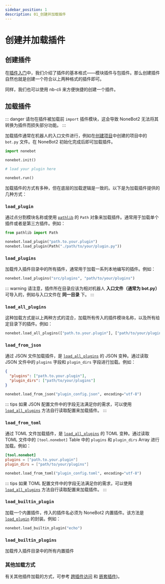 ```yaml
---
sidebar_position: 1
description: 01_创建并加载插件
---
```


# 创建并加载插件

## 创建插件

在[插件入门](overview.md#插件结构)中，我们介绍了插件的基本格式——模块插件与包插件。那么创建插件自然也就是创建一个符合以上两种格式的插件即可。

同样，我们也可以使用 nb-cli 来方便快捷的创建一个插件。

<!-- TODO: 补充 nb-cli 创建插件的方法 -->

## 加载插件

::: danger
请勿在插件被加载前 `import` 插件模块，这会导致 NoneBot2 无法将其转换为插件而损失部分功能。
:::

加载插件通常在机器人的入口文件进行，例如在[创建项目](<!-- TODO: 补充链接 -->)中创建的项目中的 `bot.py` 文件。在 NoneBot2 初始化完成后即可加载插件。

```python title=bot.py {5}
import nonebot

nonebot.init()

# load your plugin here

nonebot.run()
```

加载插件的方式有多种，但在底层的加载逻辑是一致的。以下是为加载插件提供的几种方式：

### `load_plugin`

通过点分割模块名称或使用 [`pathlib`](https://docs.python.org/zh-cn/3.8/library/pathlib.html) 的 `Path` 对象来加载插件。通常用于加载单个插件或者是第三方插件。例如：

```python
from pathlib import Path

nonebot.load_plugin("path.to.your.plugin")
nonebot.load_plugin(Path("./path/to/your/plugin.py"))
```

### `load_plugins`

加载传入插件目录中的所有插件，通常用于加载一系列本地编写的插件。例如：

```python
nonebot.load_plugins("src/plugins", "path/to/your/plugins")
```

::: warning
请注意，插件所在目录应该为相对机器人 **入口文件（通常为 bot.py）** 可导入的，例如与入口文件在 **同一目录** 下。
:::

### `load_all_plugins`

这种加载方式是以上两种方式的混合，加载所有传入的插件模块名称，以及所有给定目录下的插件。例如：

```python
nonebot.load_all_plugins(["path.to.your.plugin"], ["path/to/your/plugins"])
```

### `load_from_json`

通过 JSON 文件加载插件，是 [`load_all_plugins`](#load_all_plugins) 的 JSON 变种。通过读取 JSON 文件中的 `plugins` 字段和 `plugin_dirs` 字段进行加载。例如：

```json title=plugin_config.json
{
  "plugins": ["path.to.your.plugin"],
  "plugin_dirs": ["path/to/your/plugins"]
}
```

```python
nonebot.load_from_json("plugin_config.json", encoding="utf-8")
```

::: tips
如果 JSON 配置文件中的字段无法满足你的需求，可以使用 [`load_all_plugins`](#load_all_plugins) 方法自行读取配置来加载插件。
:::

### `load_from_toml`

通过 TOML 文件加载插件，是 [`load_all_plugins`](#load_all_plugins) 的 TOML 变种。通过读取 TOML 文件中的 `[tool.nonebot]` Table 中的 `plugins` 和 `plugin_dirs` Array 进行加载。例如：

```toml title=plugin_config.toml
[tool.nonebot]
plugins = ["path.to.your.plugin"]
plugin_dirs = ["path/to/your/plugins"]
```

```python
nonebot.load_from_toml("plugin_config.toml", encoding="utf-8")
```

::: tips
如果 TOML 配置文件中的字段无法满足你的需求，可以使用 [`load_all_plugins`](#load_all_plugins) 方法自行读取配置来加载插件。
:::

### `load_builtin_plugin`

加载一个内置插件，传入的插件名必须为 NoneBot2 内置插件。该方法是 [`load_plugin`](#load_plugin) 的封装。例如：

```python
nonebot.load_builtin_plugin("echo")
```

### `load_builtin_plugins`

加载传入插件目录中的所有内置插件

### 其他加载方式

有关其他插件加载的方式，可参考 [跨插件访问](../plugin-advance/require.md) 和 [嵌套插件](../plugin-advance/nested-plugin.md))。
